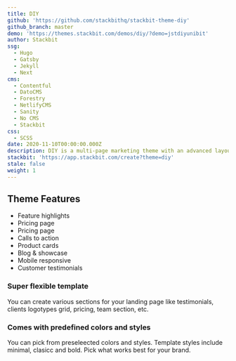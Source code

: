 ```yaml
---
title: DIY
github: 'https://github.com/stackbithq/stackbit-theme-diy'
github_branch: master
demo: 'https://themes.stackbit.com/demos/diy/?demo=jstdiyunibit'
author: Stackbit
ssg:
  - Hugo
  - Gatsby
  - Jekyll
  - Next
cms:
  - Contentful
  - DatoCMS
  - Forestry
  - NetlifyCMS
  - Sanity
  - No CMS
  - Stackbit
css:
  - SCSS
date: 2020-11-10T00:00:00.000Z
description: DIY is a multi-page marketing theme with an advanced layout builder.
stackbit: 'https://app.stackbit.com/create?theme=diy'
stale: false
weight: 1
---
```


## Theme Features

- Feature highlights
- Pricing page
- Pricing page
- Calls to action
- Product cards
- Blog & showcase
- Mobile responsive
- Customer testimonials 

### Super flexible template
You can create various sections for your landing page like testimonials, clients logotypes grid, pricing, team section, etc.

### Comes with predefined colors and styles
You can pick from preseleected colors and styles. Template styles include minimal, clasicc and bold. Pick what works best for your brand.
